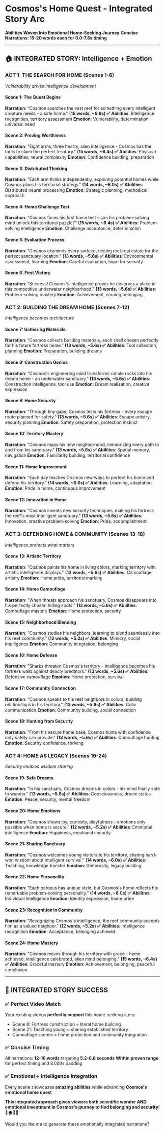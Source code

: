 # Cosmos's Home Quest - Integrated Story Arc
**Abilities Woven Into Emotional Home-Seeking Journey**
**Concise Narrations: 15-20 words each for 6.0-7.8s timing**

---

## 🏠 **INTEGRATED STORY: Intelligence + Emotion**

### **ACT 1: THE SEARCH FOR HOME** (Scenes 1-6)
*Vulnerability drives intelligence development*

#### Scene 1: The Quest Begins
**Narration**: "Cosmos searches the vast reef for something every intelligent creature needs - a safe home."
**(16 words, ~6.8s) ✅**
**Abilities**: Intelligence recognition, territory assessment
**Emotion**: Vulnerability, determination, universal need

#### Scene 2: Proving Worthiness  
**Narration**: "Eight arms, three hearts, alien intelligence - Cosmos has the tools to claim the perfect territory."
**(15 words, ~6.4s) ✅**
**Abilities**: Physical capabilities, neural complexity
**Emotion**: Confidence building, preparation

#### Scene 3: Distributed Thinking
**Narration**: "Each arm thinks independently, exploring potential homes while Cosmos plans his territorial strategy."
**(14 words, ~6.0s) ✅**
**Abilities**: Distributed neural processing
**Emotion**: Strategic planning, methodical approach

#### Scene 4: Home Challenge Test
**Narration**: "Cosmos faces his first home test - can his problem-solving mind unlock this territorial puzzle?"
**(15 words, ~6.4s) ✅**
**Abilities**: Problem-solving intelligence
**Emotion**: Challenge acceptance, determination

#### Scene 5: Evaluation Process
**Narration**: "Cosmos examines every surface, testing reef real estate for the perfect sanctuary location."
**(13 words, ~5.6s) ✅**
**Abilities**: Environmental assessment, learning
**Emotion**: Careful evaluation, hope for security

#### Scene 6: First Victory
**Narration**: "Success! Cosmos's intelligence proves he deserves a place in this competitive underwater neighborhood."
**(13 words, ~5.6s) ✅**
**Abilities**: Problem-solving mastery
**Emotion**: Achievement, earning belonging

### **ACT 2: BUILDING THE DREAM HOME** (Scenes 7-12)
*Intelligence becomes architecture*

#### Scene 7: Gathering Materials
**Narration**: "Cosmos collects building materials, each shell chosen perfectly for his future fortress home."
**(13 words, ~5.6s) ✅**
**Abilities**: Tool collection, planning
**Emotion**: Preparation, building dreams

#### Scene 8: Construction Genius
**Narration**: "Cosmos's engineering mind transforms simple rocks into his dream home - an underwater sanctuary."
**(13 words, ~5.6s) ✅**
**Abilities**: Construction intelligence, tool use
**Emotion**: Dream realization, creative expression

#### Scene 9: Home Security
**Narration**: "Through tiny gaps, Cosmos tests his fortress - every escape route planned for safety."
**(13 words, ~5.6s) ✅**
**Abilities**: Escape artistry, security planning
**Emotion**: Safety preparation, protection instinct

#### Scene 10: Territory Mastery
**Narration**: "Cosmos maps his new neighborhood, memorizing every path to and from his sanctuary."
**(13 words, ~5.6s) ✅**
**Abilities**: Spatial memory, navigation
**Emotion**: Familiarity building, territorial confidence

#### Scene 11: Home Improvement
**Narration**: "Each day teaches Cosmos new ways to perfect his home and defend his territory."
**(14 words, ~6.0s) ✅**
**Abilities**: Learning, adaptation
**Emotion**: Pride in home, continuous improvement

#### Scene 12: Innovation in Home
**Narration**: "Cosmos invents new security techniques, making his fortress the reef's most intelligent sanctuary."
**(13 words, ~5.6s) ✅**
**Abilities**: Innovation, creative problem-solving
**Emotion**: Pride, accomplishment

### **ACT 3: DEFENDING HOME & COMMUNITY** (Scenes 13-18)
*Intelligence protects what matters*

#### Scene 13: Artistic Territory
**Narration**: "Cosmos paints his home in living colors, marking territory with artistic intelligence displays."
**(13 words, ~5.6s) ✅**
**Abilities**: Camouflage artistry
**Emotion**: Home pride, territorial marking

#### Scene 14: Home Camouflage
**Narration**: "When threats approach his sanctuary, Cosmos disappears into his perfectly chosen hiding spots."
**(13 words, ~5.6s) ✅**
**Abilities**: Camouflage mastery
**Emotion**: Home protection, security

#### Scene 15: Neighborhood Blending
**Narration**: "Cosmos studies his neighbors, learning to blend seamlessly into his reef community."
**(12 words, ~5.2s) ✅**
**Abilities**: Mimicry, social intelligence
**Emotion**: Community integration, belonging

#### Scene 16: Home Defense
**Narration**: "Sharks threaten Cosmos's territory - intelligence becomes his fortress walls against deadly predators."
**(13 words, ~5.6s) ✅**
**Abilities**: Defensive camouflage
**Emotion**: Home protection, survival

#### Scene 17: Community Connection
**Narration**: "Cosmos speaks to his reef neighbors in colors, building relationships in his territory."
**(13 words, ~5.6s) ✅**
**Abilities**: Color communication
**Emotion**: Community building, social connection

#### Scene 18: Hunting from Security
**Narration**: "From his secure home base, Cosmos hunts with confidence only safety can provide."
**(13 words, ~5.6s) ✅**
**Abilities**: Camouflage hunting
**Emotion**: Security confidence, thriving

### **ACT 4: HOME AS LEGACY** (Scenes 19-24)
*Security enables wisdom sharing*

#### Scene 19: Safe Dreams
**Narration**: "In his sanctuary, Cosmos dreams in colors - his mind finally safe to wander."
**(13 words, ~5.6s) ✅**
**Abilities**: Consciousness, dream states
**Emotion**: Peace, security, mental freedom

#### Scene 20: Home Emotions
**Narration**: "Cosmos shows joy, curiosity, playfulness - emotions only possible when home is secure."
**(12 words, ~5.2s) ✅**
**Abilities**: Emotional intelligence
**Emotion**: Happiness, emotional security

#### Scene 21: Sharing Sanctuary
**Narration**: "Cosmos welcomes young visitors to his territory, sharing hard-won wisdom about intelligent survival."
**(14 words, ~6.0s) ✅**
**Abilities**: Teaching, knowledge transfer
**Emotion**: Generosity, legacy building

#### Scene 22: Home Personality
**Narration**: "Each octopus has unique style, but Cosmos's home reflects his remarkable problem-solving personality."
**(14 words, ~6.0s) ✅**
**Abilities**: Individual intelligence
**Emotion**: Identity expression, home pride

#### Scene 23: Recognition in Community
**Narration**: "Recognizing Cosmos's intelligence, the reef community accepts him as a valued neighbor."
**(12 words, ~5.2s) ✅**
**Abilities**: Intelligence recognition
**Emotion**: Acceptance, belonging achieved

#### Scene 24: Home Mastery
**Narration**: "Cosmos moves through his territory with grace - home achieved, intelligence celebrated, alien mind belonging."
**(15 words, ~6.4s) ✅**
**Abilities**: Graceful mastery
**Emotion**: Achievement, belonging, peaceful conclusion

---

## **🎯 INTEGRATED STORY SUCCESS**

### **✅ Perfect Video Match**
Your existing videos **perfectly support** this home-seeking story:
- Scene 8: Fortress construction = literal home building
- Scene 21: Teaching young = sharing established territory
- Camouflage scenes = home protection and community integration

### **✅ Concise Timing**
All narrations: **12-16 words** targeting **5.2-6.8 seconds**
**Within proven range** for perfect timing and 8.000s padding

### **✅ Emotional + Intelligence Integration**
Every scene showcases **amazing abilities** while advancing **Cosmos's emotional home quest**

**This integrated approach gives viewers both scientific wonder AND emotional investment in Cosmos's journey to find belonging and security!** 🐙🏠💝✨

Would you like me to generate these emotionally integrated narrations?
